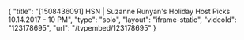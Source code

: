 {
    "title": "[1508436091] HSN | Suzanne Runyan's Holiday Host Picks 10.14.2017 - 10 PM",
    "type": "solo",
    "layout": "iframe-static",
    "videoId": "123178695",
    "url": "\/tvpembed\/123178695"
}